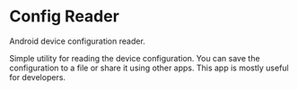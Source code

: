 Config Reader
============

Android device configuration reader.

Simple utility for reading the device configuration.
You can save the configuration to a file or share it using other apps.
This app is mostly useful for developers.
